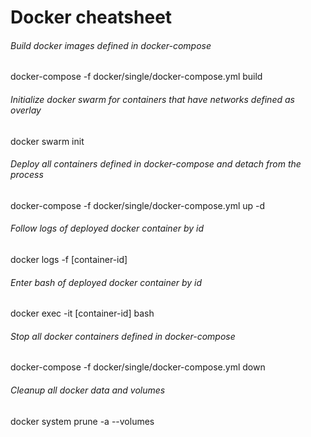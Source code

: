 # Docker cheatsheet

###### Build docker images defined in docker-compose

docker-compose -f docker/single/docker-compose.yml build

###### Initialize docker swarm for containers that have networks defined as overlay

docker swarm init

###### Deploy all containers defined in docker-compose and detach from the process

docker-compose -f docker/single/docker-compose.yml up -d

###### Follow logs of deployed docker container by id

docker logs -f [container-id]

###### Enter bash of deployed docker container by id

docker exec -it [container-id] bash

###### Stop all docker containers defined in docker-compose

docker-compose -f docker/single/docker-compose.yml down

###### Cleanup all docker data and volumes

docker system prune -a --volumes